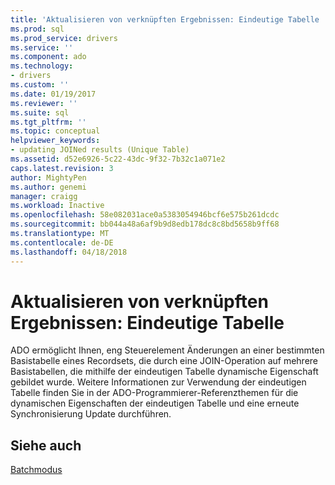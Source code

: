 ```yaml
---
title: 'Aktualisieren von verknüpften Ergebnissen: Eindeutige Tabelle | Microsoft Docs'
ms.prod: sql
ms.prod_service: drivers
ms.service: ''
ms.component: ado
ms.technology:
- drivers
ms.custom: ''
ms.date: 01/19/2017
ms.reviewer: ''
ms.suite: sql
ms.tgt_pltfrm: ''
ms.topic: conceptual
helpviewer_keywords:
- updating JOINed results (Unique Table)
ms.assetid: d52e6926-5c22-43dc-9f32-7b32c1a071e2
caps.latest.revision: 3
author: MightyPen
ms.author: genemi
manager: craigg
ms.workload: Inactive
ms.openlocfilehash: 58e082031ace0a5383054946bcf6e575b261dcdc
ms.sourcegitcommit: bb044a48a6af9b9d8edb178dc8c8bd5658b9ff68
ms.translationtype: MT
ms.contentlocale: de-DE
ms.lasthandoff: 04/18/2018
---
```

# <a name="updating-joined-results-unique-table"></a>Aktualisieren von verknüpften Ergebnissen: Eindeutige Tabelle
ADO ermöglicht Ihnen, eng Steuerelement Änderungen an einer bestimmten Basistabelle eines Recordsets, die durch eine JOIN-Operation auf mehrere Basistabellen, die mithilfe der eindeutigen Tabelle dynamische Eigenschaft gebildet wurde. Weitere Informationen zur Verwendung der eindeutigen Tabelle finden Sie in der ADO-Programmierer-Referenzthemen für die dynamischen Eigenschaften der eindeutigen Tabelle und eine erneute Synchronisierung Update durchführen.  
  
## <a name="see-also"></a>Siehe auch  
 [Batchmodus](../../../ado/guide/data/batch-mode.md)
